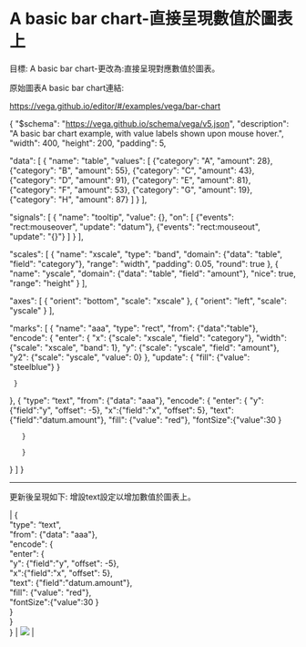 # A basic bar chart-直接呈現數值於圖表上
目標:
A basic bar chart-更改為:直接呈現對應數值於圖表。 

原始圖表A basic bar chart連結:

https://vega.github.io/editor/#/examples/vega/bar-chart


{
 "$schema": "https://vega.github.io/schema/vega/v5.json",
 "description": "A basic bar chart example, with value labels shown upon mouse hover.",
 "width": 400,
 "height": 200,
 "padding": 5,
 
 "data": [
   {
     "name": "table",
     "values": [
       {"category": "A", "amount": 28},
       {"category": "B", "amount": 55},
       {"category": "C", "amount": 43},
       {"category": "D", "amount": 91},
       {"category": "E", "amount": 81},
       {"category": "F", "amount": 53},
       {"category": "G", "amount": 19},
       {"category": "H", "amount": 87}
     ]
   }
 ],
 
 "signals": [
   {
     "name": "tooltip",
     "value": {},
     "on": [
       {"events": "rect:mouseover", "update": "datum"},
       {"events": "rect:mouseout",  "update": "{}"}
     ]
   }
 ],
 
 "scales": [
   {
     "name": "xscale",
     "type": "band",
     "domain": {"data": "table", "field": "category"},
     "range": "width",
     "padding": 0.05,
     "round": true
   },
   {
     "name": "yscale",
     "domain": {"data": "table", "field": "amount"},
     "nice": true,
     "range": "height"
   }
 ],
 
 "axes": [
   { "orient": "bottom", "scale": "xscale" },
   { "orient": "left", "scale": "yscale" }
 ],
 
 "marks": [
   {
     "name": "aaa",
     "type": "rect",
     "from": {"data":"table"},
     "encode": {
       "enter": {
         "x": {"scale": "xscale", "field": "category"},
         "width": {"scale": "xscale", "band": 1},
         "y": {"scale": "yscale", "field": "amount"},
         "y2": {"scale": "yscale", "value": 0}
       },
       "update": {
         "fill": {"value": "steelblue"}
       }
      
     }
   },
   {
     "type": “text",
     "from": {"data": "aaa"},
     "encode": {
       "enter": {
         "y": {"field":"y", "offset": -5},
         "x":{"field":"x", "offset": 5},
         "text": {"field":"datum.amount"},
         "fill": {"value": "red"},
         "fontSize":{"value":30 }
         
       }
      
       }
   }
 ]
}

----------

更新後呈現如下:
增設text設定以增加數值於圖表上。

| {<br>     "type": “text",<br>     "from": {"data": "aaa"},<br>     "encode": {<br>       "enter": {<br>         "y": {"field":"y", "offset": -5},<br>         "x":{"field":"x", "offset": 5},<br>         "text": {"field":"datum.amount"},<br>         "fill": {"value": "red"},<br>         "fontSize":{"value":30 }<br>       }<br>       }<br>   } | ![](https://paper-attachments.dropbox.com/s_122AD6B2F28FB8B9A468F978847A8D08A5D042771A6D986F0B7191A90B821674_1657677243398_image.png) |


